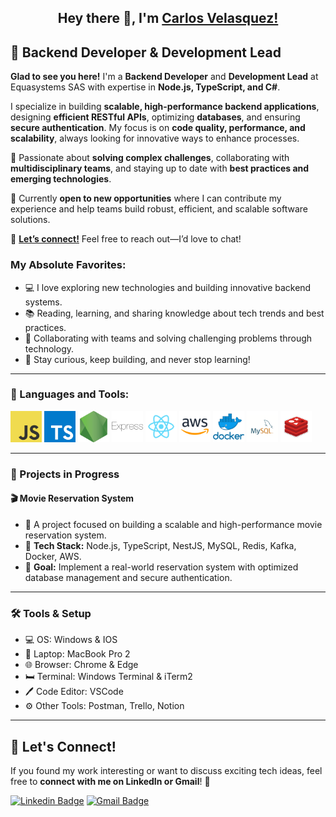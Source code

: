 <div align="center">
  
## Hey there 👋, I'm [Carlos Velasquez!](https://github.com/cvelasquezr8/)

</div>

## 🚀 Backend Developer & Development Lead  

**Glad to see you here!** I'm a **Backend Developer** and **Development Lead** at Equasystems SAS with expertise in **Node.js, TypeScript, and C#**.  

I specialize in building **scalable, high-performance backend applications**, designing **efficient RESTful APIs**, optimizing **databases**, and ensuring **secure authentication**. My focus is on **code quality, performance, and scalability**, always looking for innovative ways to enhance processes.  

🔹 Passionate about **solving complex challenges**, collaborating with **multidisciplinary teams**, and staying up to date with **best practices and emerging technologies**.  

🎯 Currently **open to new opportunities** where I can contribute my experience and help teams build robust, efficient, and scalable software solutions.  

📩 **[Let’s connect!](mailto:cvelasquezr8@gmail.com?subject=Hello%20Carlos&body=I%20came%20across%20your%20GitHub%20profile%20and...)** Feel free to reach out—I’d love to chat!  



### My Absolute Favorites:

- 💻 I love exploring new technologies and building innovative backend systems.
- 📚 Reading, learning, and sharing knowledge about tech trends and best practices.
- 🍕 Collaborating with teams and solving challenging problems through technology.
- 🌟 Stay curious, keep building, and never stop learning!  

---

### 🔧 Languages and Tools:

<p align="left">
  <img height="50" src="https://raw.githubusercontent.com/github/explore/master/topics/javascript/javascript.png" alt="JavaScript" />
  <img height="50" src="https://raw.githubusercontent.com/github/explore/master/topics/typescript/typescript.png" alt="TypeScript" />
  <img height="50" src="https://raw.githubusercontent.com/github/explore/master/topics/nodejs/nodejs.png" alt="Node.js" />
  <img height="50" src="https://raw.githubusercontent.com/github/explore/master/topics/express/express.png" alt="Express.js" />
  <img height="50" src="https://raw.githubusercontent.com/github/explore/master/topics/react/react.png" alt="React" />
  <img height="50" src="https://raw.githubusercontent.com/github/explore/master/topics/aws/aws.png" alt="AWS" />
  <img height="50" src="https://raw.githubusercontent.com/github/explore/master/topics/docker/docker.png" alt="Docker" />
  <img height="50" src="https://raw.githubusercontent.com/github/explore/master/topics/mysql/mysql.png" alt="MySQL" />
  <img height="50" src="https://raw.githubusercontent.com/github/explore/master/topics/redis/redis.png" alt="Redis" />
</p>

---

### 🚧 Projects in Progress

#### 🎬 Movie Reservation System
- 🚀 A project focused on building a scalable and high-performance movie reservation system.
- 🔹 **Tech Stack:** Node.js, TypeScript, NestJS, MySQL, Redis, Kafka, Docker, AWS.
- 🔹 **Goal:** Implement a real-world reservation system with optimized database management and secure authentication.

---

### 🛠️ Tools & Setup  
- 💻 OS: Windows & IOS
- 🔦 Laptop:  MacBook Pro 2 
- 🌐 Browser:  Chrome & Edge  
- 🛏️ Terminal:  Windows Terminal & iTerm2
- 🖊️ Code Editor: VSCode  
- ⚙️ Other Tools: Postman, Trello, Notion

---


## 🚀 Let's Connect!  

If you found my work interesting or want to discuss exciting tech ideas, feel free to **connect with me on LinkedIn or Gmail**! 🚀  

[![Linkedin Badge](https://img.shields.io/badge/-LinkedIn-0e76a8?style=flat-square&logo=Linkedin&logoColor=white)](https://www.linkedin.com/in/cvelasquezr8/)  [![Gmail Badge](https://img.shields.io/badge/-Gmail-D14836?style=flat-square&logo=Gmail&logoColor=white)](mailto:cvelasquezr8@gmail.com)  

